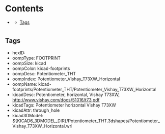 



Contents
========

* [](#)
	* [Tags](#tags)

# 

## Tags

- hexID: 
- oompType: FOOTPRINT
- oompSize: kicad
- oompColor: kicad-footprints
- oompDesc: Potentiometer_THT
- oompIndex: Potentiometer_Vishay_T73XW_Horizontal
- oompName: kicad-footprints/Potentiometer_THT/Potentiometer_Vishay_T73XW_Horizontal
- kicadDesc: Potentiometer, horizontal, Vishay T73XW, http://www.vishay.com/docs/51016/t73.pdf
- kicadTags: Potentiometer horizontal Vishay T73XW
- kicadAttr: through_hole
- kicad3DModel: ${KICAD6_3DMODEL_DIR}/Potentiometer_THT.3dshapes/Potentiometer_Vishay_T73XW_Horizontal.wrl
